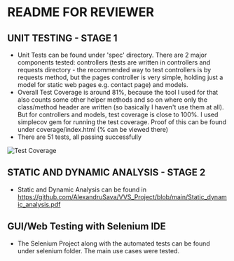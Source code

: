 # README FOR REVIEWER
## UNIT TESTING - STAGE 1
- Unit Tests can be found under 'spec' directory. There are 2 major components tested: controllers (tests are written in controllers and requests directory - the recommended way to test controllers is by requests method, but the pages controller is very simple, holding just a model for static web pages e.g. contact page) and models.
- Overall Test Coverage is around 81%, because the tool I used for that also counts some other helper methods and so on where only the class/method header are written (so basically I haven't use them at all). But for controllers and models, test coverage is close to 100%. I used simplecov gem for running the test coverage. Proof of this can be found under coverage/index.html (% can be viewed there)
- There are 51 tests, all passing successfully

![Test Coverage](https://i.imgur.com/F7KnyP5.jpeg)

## STATIC AND DYNAMIC ANALYSIS - STAGE 2
- Static and Dynamic Analysis can be found in https://github.com/AlexandruSava/VVS_Project/blob/main/Static_dynamic_analysis.pdf

## GUI/Web Testing with Selenium IDE
- The Selenium Project along with the automated tests can be found under selenium folder. The main use cases were tested.
